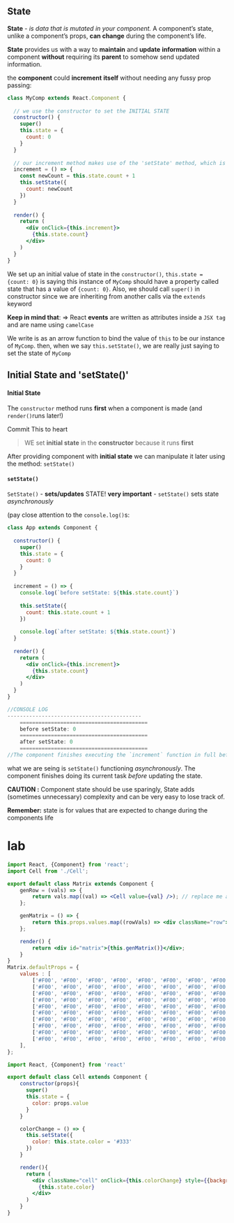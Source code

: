 ## **State**

**State** -  *is data that is mutated in your component.* A component’s state, unlike a component’s props, **can change** during the component’s life.

**State** provides us with a way to **maintain** and **update** **information** within a component **without** requiring its **parent** to somehow send updated information.

the **component** could **increment** **itself** without needing any fussy prop passing:

```jsx
class MyComp extends React.Component {
 
  // we use the constructor to set the INITIAL STATE
  constructor() {
    super()
    this.state = {
      count: 0
    }
  }
 
  // our increment method makes use of the 'setState' method, which is what we use to alter state
  increment = () => {
    const newCount = this.state.count + 1
    this.setState({
      count: newCount
    })
  }
 
  render() {
    return (
      <div onClick={this.increment}>
        {this.state.count}
      </div>
    )
  }
}
```

We set up an initial value of state in the `constructor()`, `this.state = {count: 0}` is saying this instance of `MyComp` should have a property called state that has a value of `{count: 0}`. Also, we should call `super()` in constructor since we are inheriting from another calls via the `extends` keyword

**Keep in mind that**: => React **events** are written as attributes inside a `JSX tag` and are name using `camelCase`

We write is as an arrow function to bind the value of `this` to be our instance of `MyComp`. then, when we say `this.setState()`, we are really just saying to set the state of `MyComp`

## Initial State and 'setState()'

#### Initial State

The `constructor` method runs **first** when a component is made (and `render()`runs later!)

Commit This to heart

> WE set **initial state** in the **constructor** because it runs **first**

After providing component with **initial state** we can manipulate it later using the method: `setState()`

#### `setState()`

`SetState()` - **sets/updates** STATE! **very important** - `setState()` sets state *asynchronously*  

(pay close attention to the `console.log()`s:

```jsx
class App extends Component {
 
  constructor() {
    super()
    this.state = {
      count: 0
    }
  }
 
  increment = () => {
    console.log(`before setState: ${this.state.count}`)
 
    this.setState({
      count: this.state.count + 1
    })
 
    console.log(`after setState: ${this.state.count}`)
  }
 
  render() {
    return (
      <div onClick={this.increment}>
        {this.state.count}
      </div>
    )
  }
}

//CONSOLE LOG
-------------------------------------------
	=========================================
	before setState: 0
    =========================================
    after setState: 0
    =========================================
//The component finishes executing the `increment` function in full before updating
```

what we are seing is `setState()` functioning *asynchronously*. The component finishes doing its current task *before* updating the state.

**CAUTION :** Component state should be use sparingly, State adds (sometimes unnecessary) complexity and can be very easy to lose track of.

**Remember:** state is for values that are expected to change during the components life

# lab

```jsx
import React, {Component} from 'react';
import Cell from './Cell';

export default class Matrix extends Component {
	genRow = (vals) => {
		return vals.map((val) => <Cell value={val} />); // replace me and render a cell component instead!
	};

	genMatrix = () => {
		return this.props.values.map((rowVals) => <div className="row">{this.genRow(rowVals)}</div>);
	};

	render() {
		return <div id="matrix">{this.genMatrix()}</div>;
	}
}
Matrix.defaultProps = {
	values : [
		['#F00', '#F00', '#F00', '#F00', '#F00', '#F00', '#F00', '#F00', '#F00', '#F00'],
		['#F00', '#F00', '#F00', '#F00', '#F00', '#F00', '#F00', '#F00', '#F00', '#F00'],
		['#F00', '#F00', '#F00', '#F00', '#F00', '#F00', '#F00', '#F00', '#F00', '#F00'],
		['#F00', '#F00', '#F00', '#F00', '#F00', '#F00', '#F00', '#F00', '#F00', '#F00'],
		['#F00', '#F00', '#F00', '#F00', '#F00', '#F00', '#F00', '#F00', '#F00', '#F00'],
		['#F00', '#F00', '#F00', '#F00', '#F00', '#F00', '#F00', '#F00', '#F00', '#F00'],
		['#F00', '#F00', '#F00', '#F00', '#F00', '#F00', '#F00', '#F00', '#F00', '#F00'],
		['#F00', '#F00', '#F00', '#F00', '#F00', '#F00', '#F00', '#F00', '#F00', '#F00'],
		['#F00', '#F00', '#F00', '#F00', '#F00', '#F00', '#F00', '#F00', '#F00', '#F00'],
		['#F00', '#F00', '#F00', '#F00', '#F00', '#F00', '#F00', '#F00', '#F00', '#F00'],
	],
};
```

```jsx
import React, {Component} from 'react'

export default class Cell extends Component {
    constructor(props){
      super()
      this.state = {
        color: props.value
      }
    }

    colorChange = () => {
      this.setState({
        color: this.state.color = '#333'
      })
    }

    render(){
      return (
        <div className="cell" onClick={this.colorChange} style={{backgroundColor: this.state.color}}>
          {this.state.color}
        </div>
      )
    }
}
```

